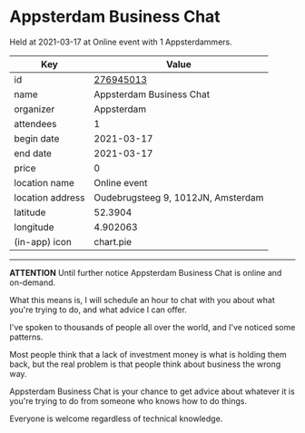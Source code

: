 # Appsterdam Business Chat
Held at 2021-03-17 at Online event with 1 Appsterdammers.
        
|Key|Value
|---|---|
|id|[276945013](https://www.meetup.com/appsterdam/events/276945013/)|
|name|Appsterdam Business Chat|
|organizer|Appsterdam|
|attendees|1|
|begin date|2021-03-17|
|end date|2021-03-17|
|price|0|
|location name|Online event|
|location address|Oudebrugsteeg 9, 1012JN, Amsterdam|
|latitude|52.3904|
|longitude|4.902063|
|(in-app) icon|chart.pie|

---

**ATTENTION** Until further notice Appsterdam Business Chat is online and on-demand.

What this means is, I will schedule an hour to chat with you about what you're trying to do, and what advice I can offer.

I've spoken to thousands of people all over the world, and I've noticed some patterns.

Most people think that a lack of investment money is what is holding them back, but the real problem is that people think about business the wrong way.

Appsterdam Business Chat is your chance to get advice about whatever it is you're trying to do from someone who knows how to do things.

Everyone is welcome regardless of technical knowledge.


